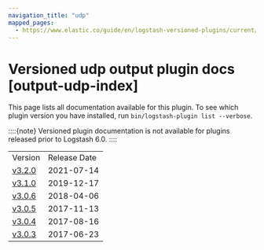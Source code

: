 ```yaml
---
navigation_title: "udp"
mapped_pages:
  - https://www.elastic.co/guide/en/logstash-versioned-plugins/current/output-udp-index.html
---
```


# Versioned udp output plugin docs [output-udp-index]


This page lists all documentation available for this plugin.  To see which plugin version you have installed, run `bin/logstash-plugin list --verbose`.

::::{note}
Versioned plugin documentation is not available for plugins released prior to Logstash 6.0.
::::


|     |     |
| --- | --- |
| Version | Release Date |
| [v3.2.0](v3-2-0-plugins-outputs-udp.md) | 2021-07-14 |
| [v3.1.0](v3-1-0-plugins-outputs-udp.md) | 2019-12-17 |
| [v3.0.6](v3-0-6-plugins-outputs-udp.md) | 2018-04-06 |
| [v3.0.5](v3-0-5-plugins-outputs-udp.md) | 2017-11-13 |
| [v3.0.4](v3-0-4-plugins-outputs-udp.md) | 2017-08-16 |
| [v3.0.3](v3-0-3-plugins-outputs-udp.md) | 2017-06-23 |







